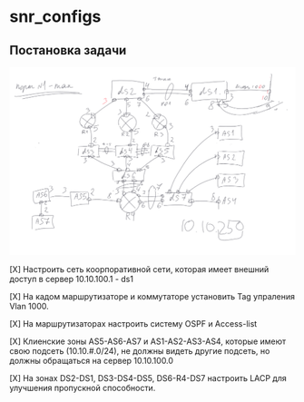 # snr_configs
## Постановка задачи
![Task](https://github.com/Dubrovsky18/snr_configs/blob/master/image.png)

[X] Настроить сеть коорпоративной сети, которая имеет внешний доступ в сервер 10.10.100.1 - ds1

[X] На кадом маршрутизаторе и коммутаторе установить Tag упраления Vlan 1000.

[X] На маршрутизаторах настроить систему OSPF и Access-list

[X] Клиенские зоны AS5-AS6-AS7 и AS1-AS2-AS3-AS4, которые имеют свою подсеть (10.10.#.0/24), не должны видеть другие подсеть, но должны обращаться на сервер 10.10.100.0

[X] На зонах DS2-DS1, DS3-DS4-DS5, DS6-R4-DS7 настроить LACP для улучшения пропускной способности.